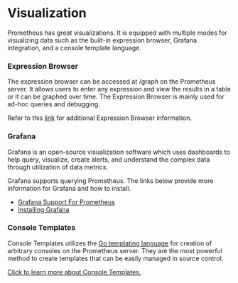 # Visualization

Prometheus has great visualizations. It is equipped with multiple modes for visualizing data such as the built-in expression browser, Grafana integration, and a console template language.

### Expression Browser

The expression browser can be accessed at /graph on the Prometheus server. It allows users to enter any expression and view the results in a table or it can be graphed over time. The Expression Browser is mainly used for ad-hoc queries and debugging.

Refer to this [link](https://prometheus.io/docs/visualization/browser/) for additional Expression Browser information.

### Grafana

Grafana is an open-source visualization software which uses dashboards to help query, visualize, create alerts, and understand the complex data through utilization of data metrics. 

Grafana supports querying Prometheus. The links below provide more information for Grafana and how to install.

- [Grafana Support For Prometheus](https://prometheus.io/docs/visualization/grafana/)
- [Installing Grafana](https://grafana.com/grafana/download)


### Console Templates

Console Templates utilizes the [Go templating language](https://golang.org/pkg/text/template/) for creation of arbitrary consoles on the Prometheus server. They are the most powerful method to create templates that can be easily managed in source control.

[Click to learn more about Console Templates.](https://prometheus.io/docs/visualization/consoles/)